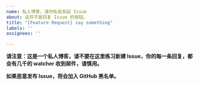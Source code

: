 ```yaml
---
name: 私人博客，请勿私自发起 Issue
about: 这并不是回复 Issue 的按钮。
title: "[Feature Request] say something"
labels: ''
assignees: ''

---
```


**请注意：这是一个私人博客，请不要在这里练习新建 Issue，你的每一条回复，都会有几千的 watcher 收到邮件，请慎用。**

**如果恶意发布 Issue，将会加入 GitHub 黑名单。**
